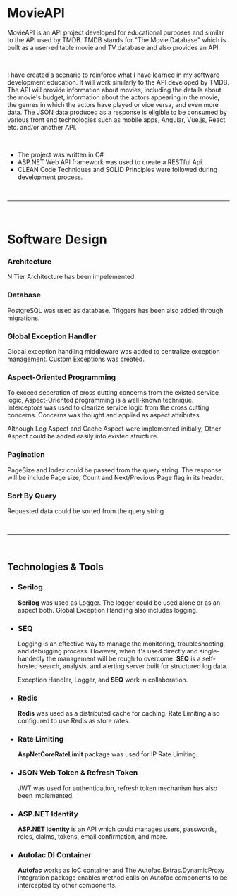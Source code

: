 # MovieAPI

MovieAPI is an API project developed for educational purposes and similar to the API used by TMDB. 
TMDB stands for "The Movie Database" which is built as a user-editable movie and TV database and also provides an API.

<br>

I have created a scenario to reinforce what I have learned in my software development education. It will work similarly to the API developed by TMDB. The API will provide information about movies, including the details about the movie's budget, information about the actors appearing in the movie, the genres in which the actors have played or vice versa, and even more data. The JSON data produced as a response is eligible to be consumed by various front end technologies such as mobile apps, Angular, Vue.js, React etc. and/or another API.

<br>

* The project was written in C#
* ASP.NET Web API framework was used to create a RESTful Api.
* CLEAN Code Techniques and SOLID Principles were followed during development process.

<br>
<hr>
<br>

# Software Design

### Architecture
N Tier Architecture has been impelemented.

### Database
PostgreSQL was used as database. Triggers has been also added through migrations.

### Global Exception Handler
Global exception handling middleware was added to centralize exception management. Custom Exceptions was created.

### Aspect-Oriented Programming
To exceed seperation of cross cutting concerns from the existed service logic, Aspect-Oriented programming is a well-known technique.
Interceptors was used to clearize service logic from the cross cutting concerns. Concerns was thought and applied as aspect attributes

Although Log Aspect and Cache Aspect were implemented initially, Other Aspect could be added easily into existed structure.

### Pagination
PageSize and Index could be passed from the query string. The response will be include Page size, Count and Next/Previous Page flag in its header.

### Sort By Query
Requested data could be sorted from the query string

<br>
<hr>
<br>


## Technologies & Tools

<ul>
  <li>
    <h3>Serilog</h3>
    <p><strong>Serilog</strong> was used as Logger. The logger could be used alone or as an aspect both. Global Exception Handling also includes logging.</p>
  </li>
  <li>
    <h3>SEQ</h3>
    <p>Logging is an effective way to manage the monitoring, troubleshooting, and debugging process. However, when it's used directly and single-handedly the management will be rough to overcome. <strong>SEQ</strong> is a self-hosted search, analysis, and alerting server built for structured log data.</p>
    <p>Exception Handler, Logger, and <strong>SEQ</strong> work in collaboration.</p>
  </li>
  <li>
    <h3>Redis</h3>
    <p><strong>Redis</strong> was used as a distributed cache for caching. Rate Limiting also configured to use Redis as store rates.</p>
  </li>
  <li>
    <h3>Rate Limiting</h3>
    <p><strong>AspNetCoreRateLimit</strong> package was used for IP Rate Limiting.</p>
  </li>
  <li>
    <h3>JSON Web Token & Refresh Token</h3>
    <p>JWT was used for authentication, refresh token mechanism has also been implemented.</p>
  </li>
  <li>
    <h3>ASP.NET Identity</h3>
    <p><strong>ASP.NET Identity</strong> is an API which could manages users, passwords, roles, claims, tokens, email confirmation, and more.</p>
  </li>
  <li>
    <h3>Autofac DI Container</h3>
    <p><strong>Autofac</strong> works as IoC container and The Autofac.Extras.DynamicProxy integration package enables method calls on Autofac components to be intercepted by other components. </p>
  </li>
</ul>










